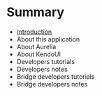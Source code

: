 # Summary

* [Introduction](README.md)
* About this application
* About Aurelia
* About KendoUI
* Developers tutorials
* Developers notes
* Bridge developers tutorials
* Bridge developers notes

